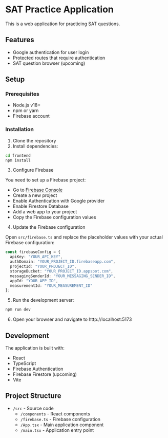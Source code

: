 # SAT Practice Application

This is a web application for practicing SAT questions.

## Features

- Google authentication for user login
- Protected routes that require authentication
- SAT question browser (upcoming)

## Setup

### Prerequisites

- Node.js v18+
- npm or yarn
- Firebase account

### Installation

1. Clone the repository
2. Install dependencies:

```bash
cd frontend
npm install
```

3. Configure Firebase

You need to set up a Firebase project:

- Go to [Firebase Console](https://console.firebase.google.com/)
- Create a new project
- Enable Authentication with Google provider
- Enable Firestore Database
- Add a web app to your project
- Copy the Firebase configuration values

4. Update the Firebase configuration

Open `src/firebase.ts` and replace the placeholder values with your actual Firebase configuration:

```typescript
const firebaseConfig = {
  apiKey: "YOUR_API_KEY",
  authDomain: "YOUR_PROJECT_ID.firebaseapp.com",
  projectId: "YOUR_PROJECT_ID",
  storageBucket: "YOUR_PROJECT_ID.appspot.com",
  messagingSenderId: "YOUR_MESSAGING_SENDER_ID",
  appId: "YOUR_APP_ID",
  measurementId: "YOUR_MEASUREMENT_ID"
};
```

5. Run the development server:

```bash
npm run dev
```

6. Open your browser and navigate to http://localhost:5173

## Development

The application is built with:

- React
- TypeScript
- Firebase Authentication
- Firebase Firestore (upcoming)
- Vite

## Project Structure

- `/src` - Source code
  - `/components` - React components
  - `/firebase.ts` - Firebase configuration
  - `/App.tsx` - Main application component
  - `/main.tsx` - Application entry point